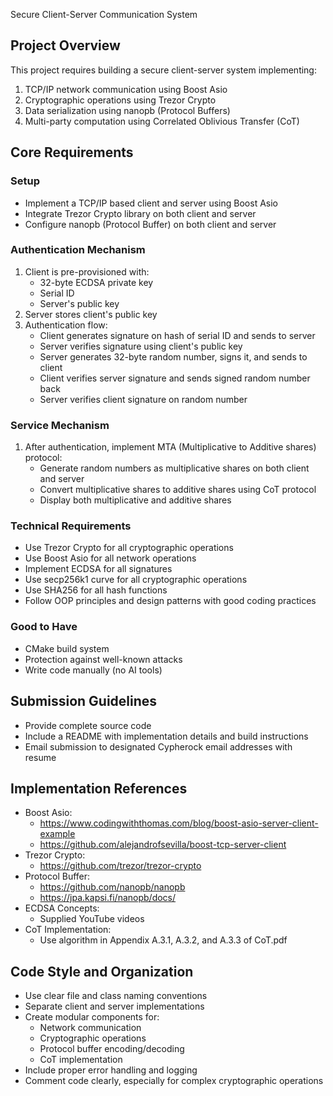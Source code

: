 Secure Client-Server Communication System

## Project Overview
This project requires building a secure client-server system implementing:
1. TCP/IP network communication using Boost Asio
2. Cryptographic operations using Trezor Crypto
3. Data serialization using nanopb (Protocol Buffers)
4. Multi-party computation using Correlated Oblivious Transfer (CoT)

## Core Requirements

### Setup
- Implement a TCP/IP based client and server using Boost Asio
- Integrate Trezor Crypto library on both client and server
- Configure nanopb (Protocol Buffer) on both client and server

### Authentication Mechanism
1. Client is pre-provisioned with:
   - 32-byte ECDSA private key
   - Serial ID
   - Server's public key
2. Server stores client's public key
3. Authentication flow:
   - Client generates signature on hash of serial ID and sends to server
   - Server verifies signature using client's public key
   - Server generates 32-byte random number, signs it, and sends to client
   - Client verifies server signature and sends signed random number back
   - Server verifies client signature on random number

### Service Mechanism
1. After authentication, implement MTA (Multiplicative to Additive shares) protocol:
   - Generate random numbers as multiplicative shares on both client and server
   - Convert multiplicative shares to additive shares using CoT protocol
   - Display both multiplicative and additive shares

### Technical Requirements
- Use Trezor Crypto for all cryptographic operations
- Use Boost Asio for all network operations
- Implement ECDSA for all signatures
- Use secp256k1 curve for all cryptographic operations
- Use SHA256 for all hash functions
- Follow OOP principles and design patterns with good coding practices

### Good to Have
- CMake build system
- Protection against well-known attacks
- Write code manually (no AI tools)

## Submission Guidelines
- Provide complete source code
- Include a README with implementation details and build instructions
- Email submission to designated Cypherock email addresses with resume

## Implementation References
- Boost Asio: 
  - https://www.codingwiththomas.com/blog/boost-asio-server-client-example
  - https://github.com/alejandrofsevilla/boost-tcp-server-client
- Trezor Crypto:
  - https://github.com/trezor/trezor-crypto
- Protocol Buffer:
  - https://github.com/nanopb/nanopb
  - https://jpa.kapsi.fi/nanopb/docs/
- ECDSA Concepts:
  - Supplied YouTube videos
- CoT Implementation:
  - Use algorithm in Appendix A.3.1, A.3.2, and A.3.3 of CoT.pdf

## Code Style and Organization
- Use clear file and class naming conventions
- Separate client and server implementations
- Create modular components for:
  - Network communication
  - Cryptographic operations
  - Protocol buffer encoding/decoding
  - CoT implementation
- Include proper error handling and logging
- Comment code clearly, especially for complex cryptographic operations

